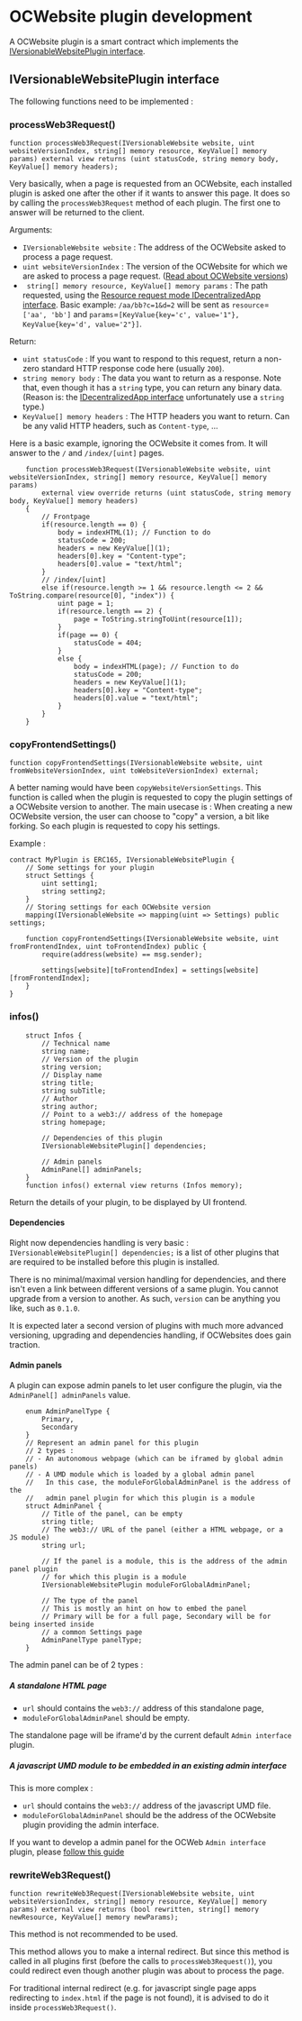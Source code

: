 # OCWebsite plugin development

A OCWebsite plugin is a smart contract which implements the [IVersionableWebsitePlugin interface](https://github.com/nand2/ocweb/blob/master/contracts/src/interfaces/IVersionableWebsite.sol).

## IVersionableWebsitePlugin interface

The following functions need to be implemented :

### processWeb3Request()

```
function processWeb3Request(IVersionableWebsite website, uint websiteVersionIndex, string[] memory resource, KeyValue[] memory params) external view returns (uint statusCode, string memory body, KeyValue[] memory headers);
```

Very basically, when a page is requested from an OCWebsite, each installed plugin is asked one after the other if it wants to answer this page. It does so by calling the `processWeb3Request` method of each plugin. The first one to answer will be returned to the client.


Arguments:
- `IVersionableWebsite website` : The address of the OCWebsite asked to process a page request.
- `uint websiteVersionIndex` : The version of the OCWebsite for which we are asked to process a page request. ([Read about OCWebsite versions](https://github.com/nand2/ocweb/tree/master?tab=readme-ov-file#ocwebsite-versioning))
- ` string[] memory resource, KeyValue[] memory params` : The path requested, using the [Resource request  mode IDecentralizedApp interface](https://docs.web3url.io/web3-url-structure/resolve-mode/mode-resource-request). Basic example: `/aa/bb?c=1&d=2` will be sent as `resource`=`['aa', 'bb']` and `params`=`[KeyValue{key='c', value='1"}, KeyValue{key='d', value='2"}]`.

Return:
- `uint statusCode` : If you want to respond to this request, return a non-zero standard HTTP response code here (usually `200`).
- `string memory body` : The data you want to return as a response. Note that, even though it has a `string` type, you can return any binary data. (Reason is: the [IDecentralizedApp interface](https://docs.web3url.io/web3-url-structure/resolve-mode/mode-resource-request) unfortunately use a `string` type.)
- `KeyValue[] memory headers` : The HTTP headers you want to return. Can be any valid HTTP headers, such as `Content-type`, ...
 
Here is a basic example, ignoring the OCWebsite it comes from. It will answer to the `/` and `/index/[uint]` pages.

```solidity
    function processWeb3Request(IVersionableWebsite website, uint websiteVersionIndex, string[] memory resource, KeyValue[] memory params)
        external view override returns (uint statusCode, string memory body, KeyValue[] memory headers)
    {
        // Frontpage
        if(resource.length == 0) {
            body = indexHTML(1); // Function to do
            statusCode = 200;
            headers = new KeyValue[](1);
            headers[0].key = "Content-type";
            headers[0].value = "text/html";
        }
        // /index/[uint]
        else if(resource.length >= 1 && resource.length <= 2 && ToString.compare(resource[0], "index")) {
            uint page = 1;
            if(resource.length == 2) {
                page = ToString.stringToUint(resource[1]);
            }
            if(page == 0) {
                statusCode = 404;
            }
            else {
                body = indexHTML(page); // Function to do
                statusCode = 200;
                headers = new KeyValue[](1);
                headers[0].key = "Content-type";
                headers[0].value = "text/html";
            }
        }
    }
```

### copyFrontendSettings()

```
function copyFrontendSettings(IVersionableWebsite website, uint fromWebsiteVersionIndex, uint toWebsiteVersionIndex) external;
```

A better naming would have been `copyWebsiteVersionSettings`. This function is called when the plugin is requested to copy the plugin settings of a OCWebsite version to another. The main usecase is : When creating a new OCWebsite version, the user can choose to "copy" a version, a bit like forking. So each plugin is requested to copy his settings.

Example : 

```solidity
contract MyPlugin is ERC165, IVersionableWebsitePlugin {
    // Some settings for your plugin
    struct Settings {
        uint setting1;
        string setting2;
    }
    // Storing settings for each OCWebsite version
    mapping(IVersionableWebsite => mapping(uint => Settings) public settings;
    
    function copyFrontendSettings(IVersionableWebsite website, uint fromFrontendIndex, uint toFrontendIndex) public {
        require(address(website) == msg.sender);

        settings[website][toFrontendIndex] = settings[website][fromFrontendIndex];
    }
}

```

### infos()

```
    struct Infos {
        // Technical name
        string name;
        // Version of the plugin
        string version;
        // Display name
        string title;
        string subTitle;
        // Author
        string author;
        // Point to a web3:// address of the homepage
        string homepage;

        // Dependencies of this plugin
        IVersionableWebsitePlugin[] dependencies;

        // Admin panels
        AdminPanel[] adminPanels;
    }
    function infos() external view returns (Infos memory);
```

Return the details of your plugin, to be displayed by UI frontend.

#### Dependencies

Right now dependencies handling is very basic : `IVersionableWebsitePlugin[] dependencies;` is a list of other plugins that are required to be installed before this plugin is installed.

There is no minimal/maximal version handling for dependencies, and there isn't even a link between different versions of a same plugin. You cannot upgrade from a version to another. As such, `version` can be anything you like, such as `0.1.0`.

It is expected later a second version of plugins with much more advanced versioning, upgrading and dependencies handling, if OCWebsites does gain traction.

#### Admin panels

A plugin can expose admin panels to let user configure the plugin, via the `AdminPanel[] adminPanels` value.

```
    enum AdminPanelType {
        Primary,
        Secondary
    }
    // Represent an admin panel for this plugin
    // 2 types : 
    // - An autonomous webpage (which can be iframed by global admin panels)
    // - A UMD module which is loaded by a global admin panel
    //   In this case, the moduleForGlobalAdminPanel is the address of the
    //   admin panel plugin for which this plugin is a module
    struct AdminPanel {
        // Title of the panel, can be empty
        string title;
        // The web3:// URL of the panel (either a HTML webpage, or a JS module)
        string url;

        // If the panel is a module, this is the address of the admin panel plugin
        // for which this plugin is a module
        IVersionableWebsitePlugin moduleForGlobalAdminPanel;

        // The type of the panel
        // This is mostly an hint on how to embed the panel
        // Primary will be for a full page, Secondary will be for being inserted inside
        // a common Settings page
        AdminPanelType panelType;
    }
```

The admin panel can be of 2 types :

##### A standalone HTML page

- `url` should contains the `web3://` address of this standalone page, 
- `moduleForGlobalAdminPanel` should be empty. 

The standalone page will be iframe'd by the current default `Admin interface` plugin.
  
##### A javascript UMD module to be embedded in an existing admin interface

This is more complex :

- `url` should contains the `web3://` address of the javascript UMD file.
- `moduleForGlobalAdminPanel` should be the address of the OCWebsite plugin providing the admin interface.
 
If you want to develop a admin panel for the OCWeb `Admin interface` plugin, please [follow this guide](./plugins-ocweb-admin-panel-dev.md)


### rewriteWeb3Request()

```
function rewriteWeb3Request(IVersionableWebsite website, uint websiteVersionIndex, string[] memory resource, KeyValue[] memory params) external view returns (bool rewritten, string[] memory newResource, KeyValue[] memory newParams);
```

This method is not recommended to be used.

This method allows you to make a internal redirect. But since this method is called in all plugins first (before the calls to `processWeb3Request()`), you could redirect even though another plugin was about to process the page.

For traditional internal redirect (e.g. for javascript single page apps redirecting to `index.html` if the page is not found), it is advised to do it inside `processWeb3Request()`.